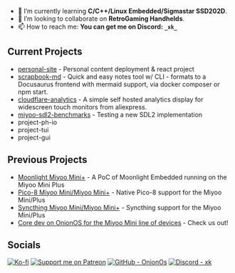 - 🌱 I’m currently learning **C/C++/Linux Embedded/Sigmastar SSD202D**.
- 👯 I’m looking to collaborate on **RetroGaming Handhelds**.
- 📫 How to reach me: **You can get me on Discord: `_xk_`**

## Current Projects

- [personal-site](https://slipp.space) - Personal content deployment & react project
- [scrapbook-md](https://github.com/XK9274/scrapbook-md) - Quick and easy notes tool w/ CLI - formats to a Docusaurus frontend with mermaid support, via docker composer or npm start.
- [cloudflare-analytics](https://github.com/XK9274/cloudflare-analytics-display) - A simple self hosted analytics display for widescreen touch monitors from aliexpress.
- [miyoo-sdl2-benchmarks](https://github.com/XK9274/miyoo_sdl2_benchmarks) - Testing a new SDL2 implementation
- project-ph-io
- project-tui
- project-gui
  
## Previous Projects

- [Moonlight Miyoo Mini+](https://github.com/XK9274/moonlight-app-miyoo) - A PoC of Moonlight Embedded running on the Miyoo Mini Plus
- [Pico-8 Miyoo Mini/Miyoo Mini+](https://github.com/XK9274/pico-8-wrapper-miyoo) - Native Pico-8 support for the Miyoo Mini/Plus
- [Syncthing Miyoo Mini/Miyoo Mini+](https://github.com/XK9274/syncthing-app-miyoo) - Syncthing support for the Miyoo Mini/Plus
- [Core dev on OnionOS for the Miyoo Mini line of devices](https://github.com/OnionUI/Onion) - Check us out!

## Socials

[![Ko-fi](https://img.shields.io/badge/Ko--fi-F16061?style=flat&logo=kofi&logoColor=white)](https://ko-fi.com/xk9274)
[![Support me on Patreon](https://img.shields.io/endpoint.svg?url=https%3A%2F%2Fshieldsio-patreon.vercel.app%2Fapi%3Fusername%3DXK9274%26type%3Dpatrons&style=flat)](https://patreon.com/XK9274)
[![GitHub - OnionOs](https://img.shields.io/badge/GitHub-OnionOs-7147c2?logo=RetroArch)](https://github.com/OnionUI/Onion)
[![Discord - _xk_](https://img.shields.io/badge/Discord-__xk__-7147c2?logo=discord)](https://discord.com/users/_xk_)
